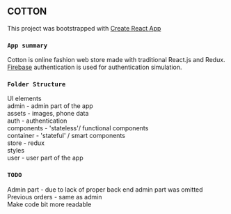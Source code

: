 ## COTTON

This project was bootstrapped with [Create React App](https://github.com/facebook/create-react-app)

### `App summary`

Cotton is online fashion web store made with traditional React.js and Redux.<br/>
[Firebase](https://firebase.google.com/docs/reference/rest/auth) authentication is used for authentication simulation.

### `Folder Structure`

UI elements<br />
admin - admin part of the app<br />
assets - images, phone data<br />
auth - authentication<br />
components - 'stateless'/ functional components<br />
container - 'stateful' / smart components<br />
store - redux<br />
styles<br />
user - user part of the app<br />

### `TODO`

Admin part - due to lack of proper back end admin part was omitted<br/>
Previous orders - same as admin<br />
Make code bit more readable<br/>
